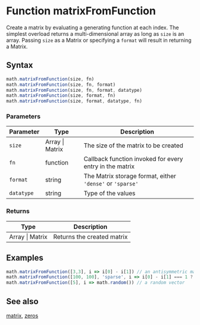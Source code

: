 <!-- Note: This file is automatically generated from source code comments. Changes made in this file will be overridden. -->
# Function matrixFromFunction
Create a matrix by evaluating a generating function at each index.
The simplest overload returns a multi-dimensional array as long as `size` is an array.
Passing `size` as a Matrix or specifying a `format` will result in returning a Matrix.
## Syntax
```js
math.matrixFromFunction(size, fn)
math.matrixFromFunction(size, fn, format)
math.matrixFromFunction(size, fn, format, datatype)
math.matrixFromFunction(size, format, fn)
math.matrixFromFunction(size, format, datatype, fn)
```
### Parameters
Parameter | Type | Description
--------- | ---- | -----------
`size` | Array &#124; Matrix | The size of the matrix to be created
`fn` | function | Callback function invoked for every entry in the matrix
`format` | string | The Matrix storage format, either `'dense'` or `'sparse'`
`datatype` | string | Type of the values
### Returns
Type | Description
---- | -----------
Array &#124; Matrix | Returns the created matrix
## Examples
```js
math.matrixFromFunction([3,3], i => i[0] - i[1]) // an antisymmetric matrix
math.matrixFromFunction([100, 100], 'sparse', i => i[0] - i[1] === 1 ? 4 : 0) // a sparse subdiagonal matrix
math.matrixFromFunction([5], i => math.random()) // a random vector
```
## See also
[matrix](matrix.md),
[zeros](zeros.md)
